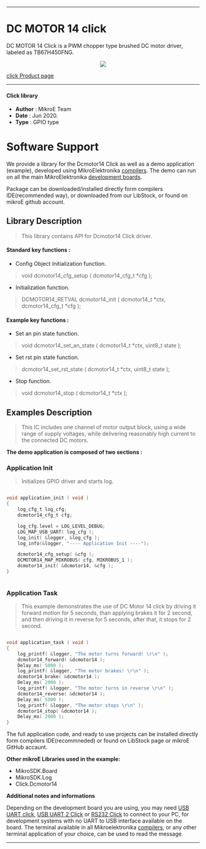 
---
# DC MOTOR 14 click

DC MOTOR 14 Click is a PWM chopper type brushed DC motor driver, labeled as TB67H450FNG.

<p align="center">
  <img src="@{CLICK_IMAGE_LINK}">
</p>

[click Product page](< https://www.mikroe.com/dc-motor-14-click > )

---


#### Click library 

- **Author**        : MikroE Team
- **Date**          : Jun 2020.
- **Type**          : GPIO type


# Software Support

We provide a library for the Dcmotor14 Click 
as well as a demo application (example), developed using MikroElektronika 
[compilers](http://shop.mikroe.com/compilers). 
The demo can run on all the main MikroElektronika [development boards](http://shop.mikroe.com/development-boards).

Package can be downloaded/installed directly form compilers IDE(recommended way), or downloaded from our LibStock, or found on mikroE github account. 

## Library Description

> This library contains API for Dcmotor14 Click driver.

#### Standard key functions :

- Config Object Initialization function.
> void dcmotor14_cfg_setup ( dcmotor14_cfg_t *cfg ); 
 
- Initialization function.
> DCMOTOR14_RETVAL dcmotor14_init ( dcmotor14_t *ctx, dcmotor14_cfg_t *cfg );

#### Example key functions :

- Set an pin state function.
> void dcmotor14_set_an_state ( dcmotor14_t *ctx, uint8_t state );
 
- Set rst pin state function.
> dcmotor14_set_rst_state ( dcmotor14_t *ctx, uint8_t state );

- Stop function.
> void dcmotor14_stop ( dcmotor14_t *ctx );

## Examples Description

> This IC includes one channel of motor output block, using a wide range of supply voltages, while delivering reasonably high current to the connected DC motors.  

**The demo application is composed of two sections :**

### Application Init 

> Initializes GPIO driver and starts log.

```c

void application_init ( void )
{
    log_cfg_t log_cfg;
    dcmotor14_cfg_t cfg;

    log_cfg.level = LOG_LEVEL_DEBUG;
    LOG_MAP_USB_UART( log_cfg );
    log_init( &logger, &log_cfg );
    log_info(&logger, "---- Application Init ----");

    dcmotor14_cfg_setup( &cfg );
    DCMOTOR14_MAP_MIKROBUS( cfg, MIKROBUS_1 );
    dcmotor14_init( &dcmotor14, &cfg );
}
  
```

### Application Task

>  This example demonstrates the use of DC Motor 14 click by driving it forward motion for 5 seconds, than applying brakes it for 2 second, and then driving it in reverse for 5 seconds, after that, it stops for 2 second.

```c

void application_task ( void )
{
    log_printf( &logger, "The motor turns forward! \r\n" );
    dcmotor14_forward( &dcmotor14 );
    Delay_ms( 5000 );
    log_printf( &logger, "The motor brakes! \r\n" );
    dcmotor14_brake( &dcmotor14 );
    Delay_ms( 2000 );
    log_printf( &logger, "The motor turns in reverse \r\n" );
    dcmotor14_reverse( &dcmotor14 );
    Delay_ms( 5000 );
    log_printf( &logger, "The motor stops \r\n" );
    dcmotor14_stop( &dcmotor14 );
    Delay_ms( 2000 );
}  

```

The full application code, and ready to use projects can be  installed directly form compilers IDE(recommneded) or found on LibStock page or mikroE GitHub accaunt.

**Other mikroE Libraries used in the example:** 

- MikroSDK.Board
- MikroSDK.Log
- Click.Dcmotor14

**Additional notes and informations**

Depending on the development board you are using, you may need 
[USB UART click](http://shop.mikroe.com/usb-uart-click), 
[USB UART 2 Click](http://shop.mikroe.com/usb-uart-2-click) or 
[RS232 Click](http://shop.mikroe.com/rs232-click) to connect to your PC, for 
development systems with no UART to USB interface available on the board. The 
terminal available in all Mikroelektronika 
[compilers](http://shop.mikroe.com/compilers), or any other terminal application 
of your choice, can be used to read the message.



---
